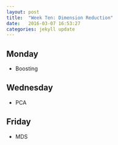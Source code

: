 ```yaml
---
layout: post
title:  "Week Ten: Dimension Reduction"
date:   2016-03-07 16:53:27
categories: jekyll update
---
```


## Monday
- Boosting

## Wednesday
- PCA

## Friday
- MDS